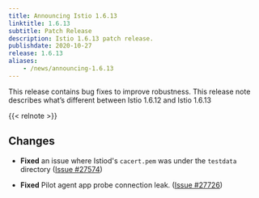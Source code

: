 ```yaml
---
title: Announcing Istio 1.6.13
linktitle: 1.6.13
subtitle: Patch Release
description: Istio 1.6.13 patch release.
publishdate: 2020-10-27
release: 1.6.13
aliases:
    - /news/announcing-1.6.13
---
```


This release contains bug fixes to improve robustness. This release note describes what’s different between Istio 1.6.12 and Istio 1.6.13

{{< relnote >}}

## Changes

- **Fixed** an issue where Istiod's `cacert.pem` was under the `testdata` directory
  ([Issue #27574](https://github.com/istio/istio/issues/27574))

- **Fixed** Pilot agent app probe connection leak.
  ([Issue #27726](https://github.com/istio/istio/issues/27726))

